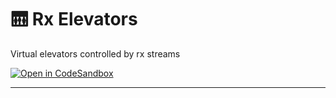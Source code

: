 # 🛗 Rx Elevators

Virtual elevators controlled by rx streams

[![Open in CodeSandbox](https://img.shields.io/badge/Open%20in-CodeSandbox-blue?style=flat-square&logo=codesandbox)][live_demo]

---

[live_demo]: https://codesandbox.io/s/github/hd-o/coding-challenge/tree/main/packages/rx-elevators
